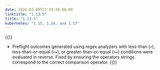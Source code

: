 ```yaml
---
date: 2020-03-09T11:29:39-08:00
linktitle: "1.13.5"
title: "1.13.5"
kubernetes: "1.15, 1.16, and 1.17"
---
```


{{<fixes>}}
* Preflight outcomes generated using regex analyzers with less-than (`<`), less-than-or-equal (`<=`), or greater-than-or-equal (`>=`) conditions were evaluated in reverse. Fixed by ensuring the operators strings correspond to the correct comparison operator. 
{{</fixes>}}
